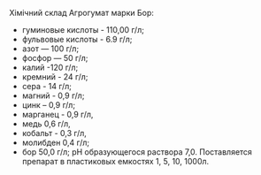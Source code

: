 Хімічний склад Агрогумат марки Бор: 
* гуминовые кислоты - 110,00 г/л;
* фульвовые кислоты - 6.9 г/л;
* азот — 100 г/л;
* фосфор — 50 г/л;
* калий -120 г/л;
* кремний - 24 г/л;
* сера - 14 г/л;
* магний - 0,9 г/л;
* цинк – 0,9 г/л;
* марганец - 0,9 г/л,
* медь 0,6 г/л,
* кобальт - 0,3 г/л,
* молибден 0,4 г/л;
* бор 50,0 г/л; 
pH образующегося раствора 7,0. Поставляется препарат в пластиковых емкостях 1, 5, 10, 1000л. 
